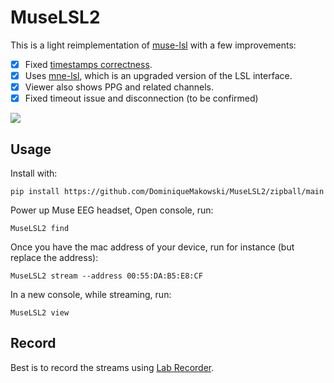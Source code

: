 # MuseLSL2

This is a light reimplementation of [muse-lsl](https://github.com/alexandrebarachant/muse-lsl/) with a few improvements:

- [x] Fixed [timestamps correctness](https://github.com/alexandrebarachant/muse-lsl/pull/197).
- [x] Uses [mne-lsl](https://github.com/mne-tools/mne-lsl), which is an upgraded version of the LSL interface.
- [x] Viewer also shows PPG and related channels.
- [x] Fixed timeout issue and disconnection (to be confirmed)

![](MuseLSL2_viewer.gif)

## Usage

Install with:

```
pip install https://github.com/DominiqueMakowski/MuseLSL2/zipball/main
```

Power up Muse EEG headset, Open console, run:

```
MuseLSL2 find
```

Once you have the mac address of your device, run for instance (but replace the address):

```
MuseLSL2 stream --address 00:55:DA:B5:E8:CF
```

In a new console, while streaming, run:

```
MuseLSL2 view
```

## Record

Best is to record the streams using [Lab Recorder](https://github.com/labstreaminglayer/App-LabRecorder).
